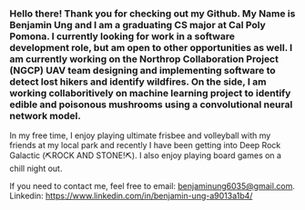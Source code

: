 ### Hello there! Thank you for checking out my Github. My Name is Benjamin Ung and I am a graduating CS major at Cal Poly Pomona. I currently looking for work in a software development role, but am open to other opportunities as well. I am currently working on the Northrop Collaboration Project (NGCP) UAV team designing and implementing software to detect lost hikers and identify wildfires. On the side, I am working collaboritively on  machine learning project to identify edible and poisonous mushrooms using a convolutional neural network model. 

In my free time, I enjoy playing ultimate frisbee and volleyball with my friends at my local park and recently I have been getting into Deep Rock Galactic (⛏ROCK AND STONE!⛏). I also enjoy playing board games on a chill night out.

If you need to contact me, feel free to email: benjaminung6035@gmail.com.
Linkedin: https://www.linkedin.com/in/benjamin-ung-a9013a1b4/


<!--
**Benjamin-Ung/Benjamin-Ung** is a ✨ _special_ ✨ repository because its `README.md` (this file) appears on your GitHub profile.

Here are some ideas to get you started:

- 🔭 I’m currently working on ...
- 🌱 I’m currently learning ...
- 👯 I’m looking to collaborate on ...
- 🤔 I’m looking for help with ...
- 💬 Ask me about ...
- 📫 How to reach me: ...
- 😄 Pronouns: ...
- ⚡ Fun fact: ...
-->
